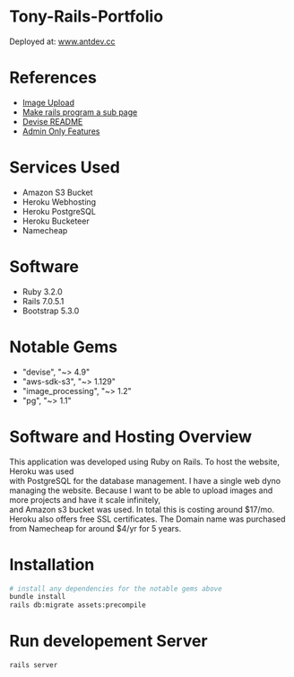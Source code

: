 # Tony-Rails-Portfolio
Deployed at: www.antdev.cc

# References
* [Image Upload](https://www.youtube.com/watch?v=1cw6qO1EYGw)  
* [Make rails program a sub page](https://stackoverflow.com/questions/39006919/adding-a-rails-herokuapp-to-a-subpage-of-an-existing-page-domain)
* [Devise README](https://github.com/heartcombo/devise)
* [Admin Only Features](https://www.youtube.com/watch?v=H8ZfAxfE3yI)

# Services Used
* Amazon S3 Bucket
* Heroku Webhosting
* Heroku PostgreSQL
* Heroku Bucketeer
* Namecheap

# Software
* Ruby 3.2.0
* Rails 7.0.5.1
* Bootstrap 5.3.0

# Notable Gems
* "devise", "~> 4.9"
* "aws-sdk-s3", "~> 1.129"
* "image_processing", "~> 1.2"
* "pg", "~> 1.1"

# Software and Hosting Overview
This application was developed using Ruby on Rails. To host the website, Heroku was used  
with PostgreSQL for the database management. I have a single web dyno managing the website. 
Because I want to be able to upload images and more projects and have it scale infinitely,   
and Amazon s3 bucket was used. In total this is costing around $17/mo. Heroku also offers 
free SSL certificates. The Domain name was purchased from Namecheap for around $4/yr for 5 years.

# Installation
```sh
# install any dependencies for the notable gems above
bundle install
rails db:migrate assets:precompile
```

# Run developement Server
```sh
rails server
```
